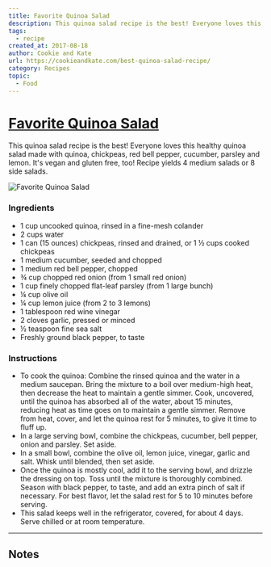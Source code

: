 ```yaml
---
title: Favorite Quinoa Salad
description: This quinoa salad recipe is the best! Everyone loves this healthy quinoa salad made with quinoa, chickpeas, red bell pepper, cucumber, parsley and lemon. It's vegan and gluten free, too! Recipe yields 4 medium salads or 8 side salads.
tags:
  - recipe
created_at: 2017-08-18
author: Cookie and Kate
url: https://cookieandkate.com/best-quinoa-salad-recipe/
category: Recipes
topic:
  - Food
---
```


# [Favorite Quinoa Salad](https://cookieandkate.com/best-quinoa-salad-recipe/)

This quinoa salad recipe is the best! Everyone loves this healthy quinoa salad made with quinoa, chickpeas, red bell pepper, cucumber, parsley and lemon. It's vegan and gluten free, too! Recipe yields 4 medium salads or 8 side salads.

![Favorite Quinoa Salad](https://cookieandkate.com/images/2017/08/best-quinoa-salad-recipe-3-225x225.jpg)

### Ingredients

- 1 cup uncooked quinoa, rinsed in a fine-mesh colander
- 2 cups water
- 1 can (15 ounces) chickpeas, rinsed and drained, or 1 ½ cups cooked chickpeas
- 1 medium cucumber, seeded and chopped
- 1 medium red bell pepper, chopped
- ¾ cup chopped red onion (from 1 small red onion)
- 1 cup finely chopped flat-leaf parsley (from 1 large bunch)
- ¼ cup olive oil
- ¼ cup lemon juice (from 2 to 3 lemons)
- 1 tablespoon red wine vinegar
- 2 cloves garlic, pressed or minced
- ½ teaspoon fine sea salt
- Freshly ground black pepper, to taste

### Instructions

- To cook the quinoa: Combine the rinsed quinoa and the water in a medium saucepan. Bring the mixture to a boil over medium-high heat, then decrease the heat to maintain a gentle simmer. Cook, uncovered, until the quinoa has absorbed all of the water, about 15 minutes, reducing heat as time goes on to maintain a gentle simmer. Remove from heat, cover, and let the quinoa rest for 5 minutes, to give it time to fluff up.
- In a large serving bowl, combine the chickpeas, cucumber, bell pepper, onion and parsley. Set aside.
- In a small bowl, combine the olive oil, lemon juice, vinegar, garlic and salt. Whisk until blended, then set aside.
- Once the quinoa is mostly cool, add it to the serving bowl, and drizzle the dressing on top. Toss until the mixture is thoroughly combined. Season with black pepper, to taste, and add an extra pinch of salt if necessary. For best flavor, let the salad rest for 5 to 10 minutes before serving.
- This salad keeps well in the refrigerator, covered, for about 4 days. Serve chilled or at room temperature.

-----

## Notes

